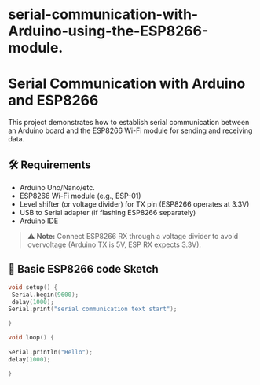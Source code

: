 # serial-communication-with-Arduino-using-the-ESP8266-module.

# Serial Communication with Arduino and ESP8266

This project demonstrates how to establish serial communication between an Arduino board and the ESP8266 Wi-Fi module for sending and receiving data.

## 🛠 Requirements

- Arduino Uno/Nano/etc.
- ESP8266 Wi-Fi module (e.g., ESP-01)
- Level shifter (or voltage divider) for TX pin (ESP8266 operates at 3.3V)
- USB to Serial adapter (if flashing ESP8266 separately)
- Arduino IDE


> ⚠️ **Note:** Connect ESP8266 RX through a voltage divider to avoid overvoltage (Arduino TX is 5V, ESP RX expects 3.3V).

## 🧠 Basic ESP8266 code Sketch

```cpp
void setup() {
 Serial.begin(9600);
 delay(1000);
Serial.print("serial communication text start");

}

void loop() {
  
Serial.println("Hello");
delay(1000);

}
